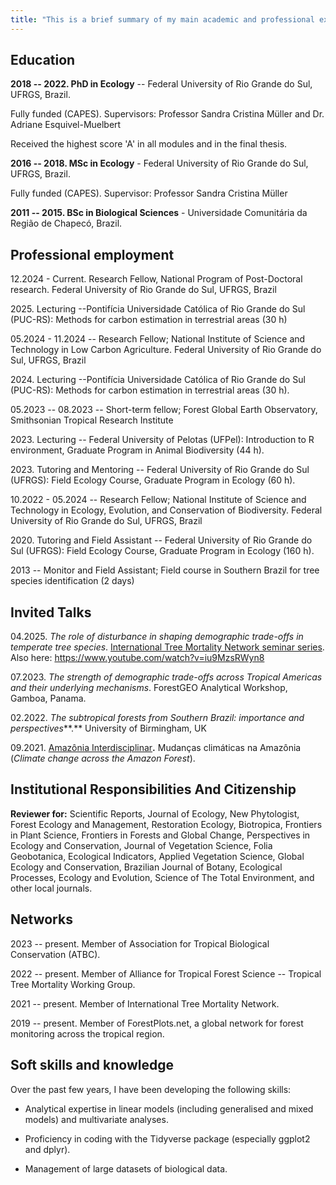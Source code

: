 ```yaml
---
title: "This is a brief summary of my main academic and professional experiences 📚🌳" 
---
```


## Education

**2018 -- 2022. PhD in Ecology** -- Federal University of Rio Grande do Sul, UFRGS, Brazil.

Fully funded (CAPES). Supervisors: Professor Sandra Cristina Müller and Dr. Adriane Esquivel-Muelbert

Received the highest score 'A' in all modules and in the final thesis.

**2016 -- 2018. MSc in Ecology** - Federal University of Rio Grande do Sul, UFRGS, Brazil.

Fully funded (CAPES). Supervisor: Professor Sandra Cristina Müller

**2011 -- 2015. BSc in Biological Sciences** - Universidade Comunitária da Região de Chapecó, Brazil.

## Professional employment

12.2024 - Current. Research Fellow, National Program of Post-Doctoral research. Federal University of Rio Grande do Sul, UFRGS, Brazil

2025\. Lecturing --Pontifícia Universidade Católica of Rio Grande do Sul (PUC-RS): Methods for carbon estimation in terrestrial areas (30 h)

05.2024 - 11.2024 -- Research Fellow; National Institute of Science and Technology in Low Carbon Agriculture. Federal University of Rio Grande do Sul, UFRGS, Brazil

2024\. Lecturing --Pontifícia Universidade Católica of Rio Grande do Sul (PUC-RS): Methods for carbon estimation in terrestrial areas (30 h).

05.2023 -- 08.2023 -- Short-term fellow; Forest Global Earth Observatory, Smithsonian Tropical Research Institute

2023\. Lecturing -- Federal University of Pelotas (UFPel): Introduction to R environment, Graduate Program in Animal Biodiversity (44 h).

2023\. Tutoring and Mentoring -- Federal University of Rio Grande do Sul (UFRGS): Field Ecology Course, Graduate Program in Ecology (60 h).

10.2022 - 05.2024 -- Research Fellow; National Institute of Science and Technology in Ecology, Evolution, and Conservation of Biodiversity. Federal University of Rio Grande do Sul, UFRGS, Brazil

2020\. Tutoring and Field Assistant -- Federal University of Rio Grande do Sul (UFRGS): Field Ecology Course, Graduate Program in Ecology (160 h).

2013 -- Monitor and Field Assistant; Field course in Southern Brazil for tree species identification (2 days)

## Invited Talks

04.2025. *The role of disturbance in shaping demographic trade-offs in temperate tree species*. [International Tree Mortality Network seminar series](https://www.tree-mortality.net/seminars/). Also here: <https://www.youtube.com/watch?v=iu9MzsRWyn8>

07.2023. *The strength of demographic trade-offs across Tropical Americas and their underlying mechanisms*. ForestGEO Analytical Workshop, Gamboa, Panama.

02.2022. *The subtropical forests from Southern Brazil: importance and perspectives***.** University of Birmingham, UK

09.2021. [Amazônia Interdisciplinar](https://www.youtube.com/watch?v=m2kVA87gCME)**.** Mudanças climáticas na Amazônia (*Climate change across the Amazon Forest*).

## Institutional Responsibilities And Citizenship

**Reviewer for:** Scientific Reports, Journal of Ecology, New Phytologist, Forest Ecology and Management, Restoration Ecology, Biotropica, Frontiers in Plant Science, Frontiers in Forests and Global Change, Perspectives in Ecology and Conservation, Journal of Vegetation Science, Folia Geobotanica, Ecological Indicators, Applied Vegetation Science, Global Ecology and Conservation, Brazilian Journal of Botany, Ecological Processes, Ecology and Evolution, Science of The Total Environment, and other local journals.

## Networks

2023 -- present. Member of Association for Tropical Biological Conservation (ATBC).

2022 -- present. Member of Alliance for Tropical Forest Science -- Tropical Tree Mortality Working Group.

2021 -- present. Member of International Tree Mortality Network.

2019 -- present. Member of ForestPlots.net, a global network for forest monitoring across the tropical region.

## Soft skills and knowledge

Over the past few years, I have been developing the following skills:

-   Analytical expertise in linear models (including generalised and mixed models) and multivariate analyses.

-   Proficiency in coding with the Tidyverse package (especially ggplot2 and dplyr).

-   Management of large datasets of biological data.
